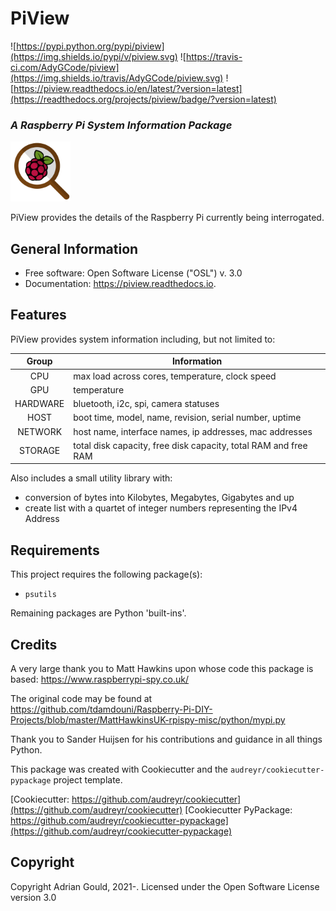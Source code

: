 # PiView

![https://pypi.python.org/pypi/piview](https://img.shields.io/pypi/v/piview.svg)
![https://travis-ci.com/AdyGCode/piview](https://img.shields.io/travis/AdyGCode/piview.svg)
![https://piview.readthedocs.io/en/latest/?version=latest](https://readthedocs.org/projects/piview/badge/?version=latest)

### *A Raspberry Pi System Information Package*

<img src="https://raw.githubusercontent.com/AdyGCode/piview/master/PiView.svg" width="96"
height="96" />

PiView provides the details of the Raspberry Pi currently being interrogated.

## General Information

* Free software: Open Software License ("OSL") v. 3.0
* Documentation: https://piview.readthedocs.io.


## Features

PiView provides system information including, but not limited to:

|  Group   | Information                                                           |
|:--------:|-----------------------------------------------------------------------|
| CPU      | max load across cores, temperature, clock speed                       |
| GPU      | temperature                                                           |
| HARDWARE | bluetooth, i2c, spi, camera statuses                                  |
| HOST     | boot time, model, name, revision, serial number, uptime               |
| NETWORK  | host name, interface names, ip addresses, mac addresses               |
| STORAGE  | total disk capacity, free disk capacity, total RAM and free RAM       |

Also includes a small utility library with:

- conversion of bytes into Kilobytes, Megabytes, Gigabytes and up
- create list with a quartet of integer numbers representing the IPv4 Address


## Requirements

This project requires the following package(s):

* `psutils`

Remaining packages are Python 'built-ins'.


## Credits

A very large thank you to Matt Hawkins upon whose code this package is based: https://www.raspberrypi-spy.co.uk/

The original code may be found at https://github.com/tdamdouni/Raspberry-Pi-DIY-Projects/blob/master/MattHawkinsUK-rpispy-misc/python/mypi.py

Thank you to Sander Huijsen for his contributions and guidance in all things Python.

This package was created with Cookiecutter and the `audreyr/cookiecutter-pypackage` project template.

[Cookiecutter: https://github.com/audreyr/cookiecutter](https://github.com/audreyr/cookiecutter)
[Cookiecutter PyPackage: https://github.com/audreyr/cookiecutter-pypackage](https://github.com/audreyr/cookiecutter-pypackage)


## Copyright

Copyright Adrian Gould, 2021-. Licensed under
the Open Software License version 3.0
